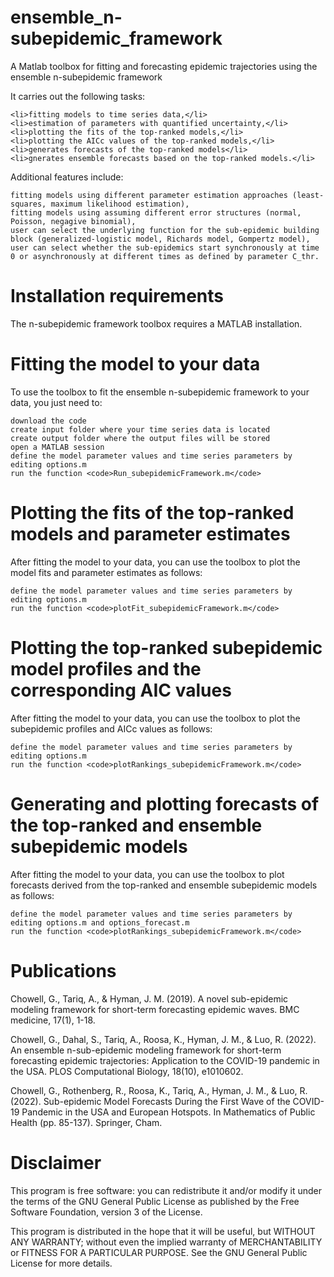 # ensemble_n-subepidemic_framework
A Matlab toolbox for fitting and forecasting epidemic trajectories using the ensemble n-subepidemic framework

It carries out the following tasks:

    <li>fitting models to time series data,</li>
    <li>estimation of parameters with quantified uncertainty,</li>
    <li>plotting the fits of the top-ranked models,</li>
    <li>plotting the AICc values of the top-ranked models,</li>
    <li>generates forecasts of the top-ranked models</li>
    <li>gnerates ensemble forecasts based on the top-ranked models.</li>

Additional features include:

    fitting models using different parameter estimation approaches (least-squares, maximum likelihood estimation),
    fitting models using assuming different error structures (normal, Poisson, negagive binomial),
    user can select the underlying function for the sub-epidemic building block (generalized-logistic model, Richards model, Gompertz model),
    user can select whether the sub-epidemics start synchronously at time 0 or asynchronously at different times as defined by parameter C_thr.
    
  
# Installation requirements

The n-subepidemic framework toolbox requires a MATLAB installation.

# Fitting the model to your data

To use the toolbox to fit the ensemble n-subepidemic framework to your data, you just need to:

    download the code
    create input folder where your time series data is located
    create output folder where the output files will be stored   
    open a MATLAB session
    define the model parameter values and time series parameters by editing options.m
    run the function <code>Run_subepidemicFramework.m</code>
    
# Plotting the fits of the top-ranked models and parameter estimates

After fitting the model to your data, you can use the toolbox to plot the model fits and parameter estimates as follows:

    define the model parameter values and time series parameters by editing options.m
    run the function <code>plotFit_subepidemicFramework.m</code>
   
# Plotting the top-ranked subepidemic model profiles and the corresponding AIC values

After fitting the model to your data, you can use the toolbox to plot the subepidemic profiles and AICc values as follows:

    define the model parameter values and time series parameters by editing options.m
    run the function <code>plotRankings_subepidemicFramework.m</code>

# Generating and plotting forecasts of the top-ranked and ensemble subepidemic models

After fitting the model to your data, you can use the toolbox to plot forecasts derived from the top-ranked and ensemble subepidemic models as follows:

    define the model parameter values and time series parameters by editing options.m and options_forecast.m
    run the function <code>plotRankings_subepidemicFramework.m</code>

# Publications

Chowell, G., Tariq, A., & Hyman, J. M. (2019). A novel sub-epidemic modeling framework for short-term forecasting epidemic waves. BMC medicine, 17(1), 1-18.

Chowell, G., Dahal, S., Tariq, A., Roosa, K., Hyman, J. M., & Luo, R. (2022). An ensemble n-sub-epidemic modeling framework for short-term forecasting epidemic trajectories: Application to the COVID-19 pandemic in the USA. PLOS Computational Biology, 18(10), e1010602.

Chowell, G., Rothenberg, R., Roosa, K., Tariq, A., Hyman, J. M., & Luo, R. (2022). Sub-epidemic Model Forecasts During the First Wave of the COVID-19 Pandemic in the USA and European Hotspots. In Mathematics of Public Health (pp. 85-137). Springer, Cham.


# Disclaimer

This program is free software: you can redistribute it and/or modify it under the terms of the GNU General Public License as published by the Free Software Foundation, version 3 of the License.

This program is distributed in the hope that it will be useful, but WITHOUT ANY WARRANTY; without even the implied warranty of MERCHANTABILITY or FITNESS FOR A PARTICULAR PURPOSE.
See the GNU General Public License for more details.  
